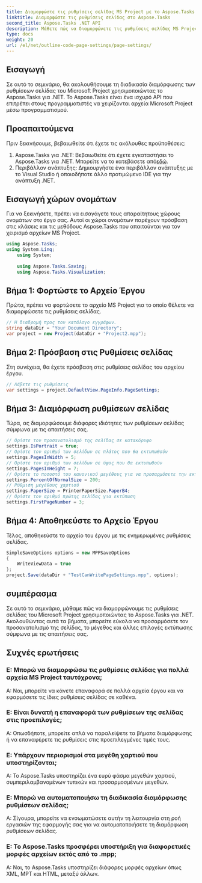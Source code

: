 ```yaml
---
title: Διαμορφώστε τις ρυθμίσεις σελίδας MS Project με το Aspose.Tasks
linktitle: Διαμορφώστε τις ρυθμίσεις σελίδας στο Aspose.Tasks
second_title: Aspose.Tasks .NET API
description: Μάθετε πώς να διαμορφώνετε τις ρυθμίσεις σελίδας MS Project χρησιμοποιώντας το Aspose.Tasks για .NET. Προσαρμόστε τον προσανατολισμό, το μέγεθος και πολλά άλλα με απλά βήματα.
type: docs
weight: 20
url: /el/net/outline-code-page-settings/page-settings/
---
```

## Εισαγωγή
Σε αυτό το σεμινάριο, θα ακολουθήσουμε τη διαδικασία διαμόρφωσης των ρυθμίσεων σελίδας του Microsoft Project χρησιμοποιώντας το Aspose.Tasks για .NET. Το Aspose.Tasks είναι ένα ισχυρό API που επιτρέπει στους προγραμματιστές να χειρίζονται αρχεία Microsoft Project μέσω προγραμματισμού.
## Προαπαιτούμενα
Πριν ξεκινήσουμε, βεβαιωθείτε ότι έχετε τις ακόλουθες προϋποθέσεις:
1.  Aspose.Tasks για .NET: Βεβαιωθείτε ότι έχετε εγκαταστήσει το Aspose.Tasks για .NET. Μπορείτε να το κατεβάσετε από[εδώ](https://releases.aspose.com/tasks/net/).
2. Περιβάλλον ανάπτυξης: Δημιουργήστε ένα περιβάλλον ανάπτυξης με το Visual Studio ή οποιοδήποτε άλλο προτιμώμενο IDE για την ανάπτυξη .NET.

## Εισαγωγή χώρων ονομάτων
Για να ξεκινήσετε, πρέπει να εισαγάγετε τους απαραίτητους χώρους ονομάτων στο έργο σας. Αυτοί οι χώροι ονομάτων παρέχουν πρόσβαση στις κλάσεις και τις μεθόδους Aspose.Tasks που απαιτούνται για τον χειρισμό αρχείων MS Project.
```csharp
using Aspose.Tasks;
using System.Linq;
    using System;
    
    using Aspose.Tasks.Saving;
    using Aspose.Tasks.Visualization;
```
## Βήμα 1: Φορτώστε το Αρχείο Έργου
Πρώτα, πρέπει να φορτώσετε το αρχείο MS Project για το οποίο θέλετε να διαμορφώσετε τις ρυθμίσεις σελίδας.
```csharp
// Η διαδρομή προς τον κατάλογο εγγράφων.
string dataDir = "Your Document Directory";
var project = new Project(dataDir + "Project2.mpp");
```
## Βήμα 2: Πρόσβαση στις Ρυθμίσεις σελίδας
Στη συνέχεια, θα έχετε πρόσβαση στις ρυθμίσεις σελίδας του αρχείου έργου.
```csharp
// Λάβετε τις ρυθμίσεις
var settings = project.DefaultView.PageInfo.PageSettings;
```
## Βήμα 3: Διαμόρφωση ρυθμίσεων σελίδας
Τώρα, ας διαμορφώσουμε διάφορες ιδιότητες των ρυθμίσεων σελίδας σύμφωνα με τις απαιτήσεις σας.
```csharp
// Ορίστε τον προσανατολισμό της σελίδας σε κατακόρυφο
settings.IsPortrait = true;
// Ορίστε τον αριθμό των σελίδων σε πλάτος που θα εκτυπωθούν
settings.PagesInWidth = 5;
// Ορίστε τον αριθμό των σελίδων σε ύψος που θα εκτυπωθούν
settings.PagesInHeight = 7;
// Ορίστε το ποσοστό του κανονικού μεγέθους για να προσαρμόσετε την εκτύπωση
settings.PercentOfNormalSize = 200;
// Ρύθμιση μεγέθους χαρτιού
settings.PaperSize = PrinterPaperSize.PaperB4;
// Ορίστε τον αριθμό πρώτης σελίδας για εκτύπωση
settings.FirstPageNumber = 3;
```
## Βήμα 4: Αποθηκεύστε το Αρχείο Έργου
Τέλος, αποθηκεύστε το αρχείο του έργου με τις ενημερωμένες ρυθμίσεις σελίδας.
```csharp
SimpleSaveOptions options = new MPPSaveOptions
{
    WriteViewData = true
};
project.Save(dataDir + "TestCanWritePageSettings.mpp", options);
```

## συμπέρασμα
Σε αυτό το σεμινάριο, μάθαμε πώς να διαμορφώνουμε τις ρυθμίσεις σελίδας του Microsoft Project χρησιμοποιώντας το Aspose.Tasks για .NET. Ακολουθώντας αυτά τα βήματα, μπορείτε εύκολα να προσαρμόσετε τον προσανατολισμό της σελίδας, το μέγεθος και άλλες επιλογές εκτύπωσης σύμφωνα με τις απαιτήσεις σας.

## Συχνές ερωτήσεις
### Ε: Μπορώ να διαμορφώσω τις ρυθμίσεις σελίδας για πολλά αρχεία MS Project ταυτόχρονα;
Α: Ναι, μπορείτε να κάνετε επαναφορά σε πολλά αρχεία έργου και να εφαρμόσετε τις ίδιες ρυθμίσεις σελίδας σε καθένα.
### Ε: Είναι δυνατή η επαναφορά των ρυθμίσεων της σελίδας στις προεπιλογές;
Α: Οπωσδήποτε, μπορείτε απλά να παραλείψετε τα βήματα διαμόρφωσης ή να επαναφέρετε τις ρυθμίσεις στις προεπιλεγμένες τιμές τους.
### Ε: Υπάρχουν περιορισμοί στα μεγέθη χαρτιού που υποστηρίζονται;
Α: Το Aspose.Tasks υποστηρίζει ένα ευρύ φάσμα μεγεθών χαρτιού, συμπεριλαμβανομένων τυπικών και προσαρμοσμένων μεγεθών.
### Ε: Μπορώ να αυτοματοποιήσω τη διαδικασία διαμόρφωσης ρυθμίσεων σελίδας;
Α: Σίγουρα, μπορείτε να ενσωματώσετε αυτήν τη λειτουργία στη ροή εργασιών της εφαρμογής σας για να αυτοματοποιήσετε τη διαμόρφωση ρυθμίσεων σελίδας.
### Ε: Το Aspose.Tasks προσφέρει υποστήριξη για διαφορετικές μορφές αρχείων εκτός από το .mpp;
Α: Ναι, το Aspose.Tasks υποστηρίζει διάφορες μορφές αρχείων όπως XML, MPT και HTML, μεταξύ άλλων.